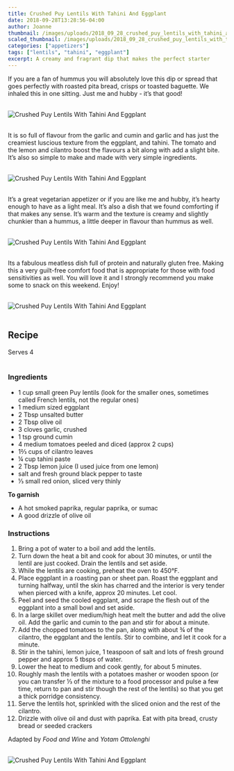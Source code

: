 ```yaml
---
title: Crushed Puy Lentils With Tahini And Eggplant
date: 2018-09-28T13:28:56-04:00
author: Joanne
thumbnail: /images/uploads/2018_09_28_crushed_puy_lentils_with_tahini_and_eggplant_1.jpg
scaled_thumbnail: /images/uploads/2018_09_28_crushed_puy_lentils_with_tahini_and_eggplant_0.jpg
categories: ["appetizers"]
tags: ["lentils", "tahini", "eggplant"]
excerpt: A creamy and fragrant dip that makes the perfect starter
---
```


If you are a fan of hummus you will absolutely love this dip or spread that goes perfectly with roasted pita bread, crisps or toasted baguette. We inhaled this in one sitting. Just me and hubby - it’s that good!
</br>
</br>

![Crushed Puy Lentils With Tahini And Eggplant](/images/uploads/2018_09_28_crushed_puy_lentils_with_tahini_and_eggplant_2.jpg)
</br>
</br>

It is so full of flavour from the garlic and cumin and garlic and has just the creamiest luscious texture from the eggplant, and tahini. The tomato and the lemon and cilantro boost the flavours a bit along with add a slight bite. It’s also so simple to make and made with very simple ingredients.
</br>
</br>

![Crushed Puy Lentils With Tahini And Eggplant](/images/uploads/2018_09_28_crushed_puy_lentils_with_tahini_and_eggplant_3.jpg)
</br>
</br>

It’s a great vegetarian appetizer or if you are like me and hubby, it’s hearty enough to have as a light meal. It’s also a dish that we found comforting if that makes any sense. It’s warm and the texture is creamy and slightly chunkier than a hummus, a little deeper in flavour than hummus as well.
</br>
</br>

![Crushed Puy Lentils With Tahini And Eggplant](/images/uploads/2018_09_28_crushed_puy_lentils_with_tahini_and_eggplant_4.jpg)
</br>
</br>

Its a fabulous meatless dish full of protein and naturally gluten free. Making this a very guilt-free comfort food that is appropriate for those with food sensitivities as well. You will love it and I strongly recommend you make some to snack on this weekend. Enjoy!
</br>
</br>

![Crushed Puy Lentils With Tahini And Eggplant](/images/uploads/2018_09_28_crushed_puy_lentils_with_tahini_and_eggplant_5.jpg)
</br>
</br>

## Recipe
Serves 4
</br>
</br>

### Ingredients

* 1 cup small green Puy lentils (look for the smaller ones, sometimes called French lentils, not the regular ones)
* 1 medium sized eggplant
* 2 Tbsp unsalted butter
* 2 Tbsp olive oil
* 3 cloves garlic, crushed
* 1 tsp ground cumin
* 4 medium tomatoes peeled and diced (approx 2 cups)
* 1&frac23; cups of cilantro leaves
* &frac14; cup tahini paste
* 2 Tbsp lemon juice (I used juice from one lemon)
* salt and fresh ground black pepper to taste
* &frac13; small red onion, sliced very thinly

__To garnish__

* A hot smoked paprika, regular paprika, or sumac
* A good drizzle of olive oil


### Instructions

1. Bring a pot of water to a boil and add the lentils. 
2. Turn down the heat a bit and cook for about 30 minutes, or until the lentil are just cooked. Drain the lentils and set aside.
3. While the lentils are cooking, preheat the oven to 450°F. 
4. Place eggplant in a roasting pan or sheet pan. Roast the eggplant and turning halfway, until the skin has charred and the interior is very tender when pierced with a knife, approx 20 minutes. Let cool.
5. Peel and seed the cooled eggplant, and scrape the flesh out of the eggplant into a small bowl and set aside.
6. In a large skillet over medium/high heat melt the butter and add the olive oil. Add the garlic and cumin to the pan and stir for about a minute.
7. Add the chopped tomatoes to the pan, along with about &frac34; of the cilantro, the eggplant and the lentils. Stir to combine, and let it cook for a minute.
8. Stir in the tahini, lemon juice, 1 teaspoon of salt and lots of fresh ground pepper and approx 5 tbsps of water. 
9. Lower the heat to medium and cook gently, for about 5 minutes.
10. Roughly mash the lentils with a potatoes masher or wooden spoon (or you can transfer &frac13; of the mixture to a food processor and pulse a few time, return to pan and stir though the rest of the lentils) so that you get a thick porridge consistency.
11. Serve the lentils hot, sprinkled with the sliced onion and the rest of the cilantro. 
12. Drizzle with olive oil and dust with paprika. Eat with pita bread, crusty bread or seeded crackers


Adapted by _Food and Wine_ and _Yotam Ottolenghi_
</br>
</br>

![Crushed Puy Lentils With Tahini And Eggplant](/images/uploads/2018_09_28_crushed_puy_lentils_with_tahini_and_eggplant_6.jpg)
